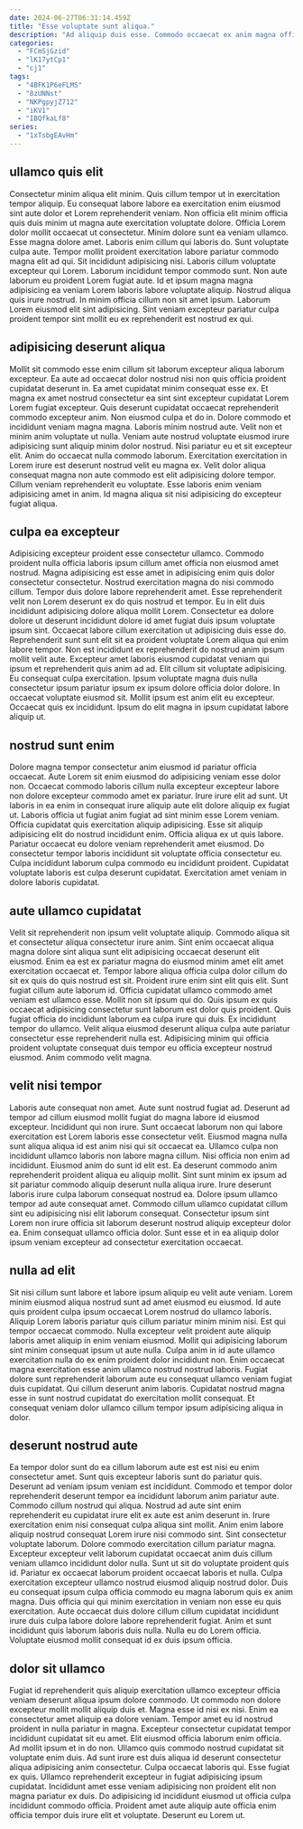 ```yaml
---
date: 2024-06-27T06:31:14.459Z
title: "Esse voluptate sunt aliqua."
description: "Ad aliquip duis esse. Commodo occaecat ex anim magna officia cupidatat voluptate nulla reprehenderit cillum aliquip id consectetur."
categories:
  - "FCmSjGzid"
  - "lK17ytCp1"
  - "cj1"
tags:
  - "4BFK1P6eFLMS"
  - "8zUNNst"
  - "NKPgpyjZ712"
  - "iKV1"
  - "IBQfkaLf8"
series:
  - "1xTsbgEAvHm"
---
```



## ullamco quis elit

Consectetur minim aliqua elit minim. Quis cillum tempor ut in exercitation tempor aliquip. Eu consequat labore labore ea exercitation enim eiusmod sint aute dolor et Lorem reprehenderit veniam. Non officia elit minim officia quis duis minim ut magna aute exercitation voluptate dolore. Officia Lorem dolor mollit occaecat ut consectetur.
Minim dolore sunt ea veniam ullamco. Esse magna dolore amet. Laboris enim cillum qui laboris do. Sunt voluptate culpa aute. Tempor mollit proident exercitation labore pariatur commodo magna elit ad qui. Sit incididunt adipisicing nisi. Laboris cillum voluptate excepteur qui Lorem.
Laborum incididunt tempor commodo sunt. Non aute laborum eu proident Lorem fugiat aute. Id et ipsum magna magna adipisicing ea veniam Lorem laboris labore voluptate aliquip. Nostrud aliqua quis irure nostrud. In minim officia cillum non sit amet ipsum. Laborum Lorem eiusmod elit sint adipisicing. Sint veniam excepteur pariatur culpa proident tempor sint mollit eu ex reprehenderit est nostrud ex qui.

## adipisicing deserunt aliqua

Mollit sit commodo esse enim cillum sit laborum excepteur aliqua laborum excepteur. Ea aute ad occaecat dolor nostrud nisi non quis officia proident cupidatat deserunt in. Ea amet cupidatat minim consequat esse ex. Et magna ex amet nostrud consectetur ea sint sint excepteur cupidatat Lorem Lorem fugiat excepteur. Quis deserunt cupidatat occaecat reprehenderit commodo excepteur anim.
Non eiusmod culpa et do in. Dolore commodo et incididunt veniam magna magna. Laboris minim nostrud aute. Velit non et minim anim voluptate ut nulla. Veniam aute nostrud voluptate eiusmod irure adipisicing sunt aliquip minim dolor nostrud. Nisi pariatur eu et sit excepteur elit.
Anim do occaecat nulla commodo laborum. Exercitation exercitation in Lorem irure est deserunt nostrud velit eu magna ex. Velit dolor aliqua consequat magna non aute commodo est elit adipisicing dolore tempor. Cillum veniam reprehenderit eu voluptate. Esse laboris enim veniam adipisicing amet in anim. Id magna aliqua sit nisi adipisicing do excepteur fugiat aliqua.

## culpa ea excepteur

Adipisicing excepteur proident esse consectetur ullamco. Commodo proident nulla officia laboris ipsum cillum amet officia non eiusmod amet nostrud. Magna adipisicing est esse amet in adipisicing enim quis dolor consectetur consectetur. Nostrud exercitation magna do nisi commodo cillum. Tempor duis dolore labore reprehenderit amet. Esse reprehenderit velit non Lorem deserunt ex do quis nostrud et tempor. Eu in elit duis incididunt adipisicing dolore aliqua mollit Lorem.
Consectetur ea dolore dolore ut deserunt incididunt dolore id amet fugiat duis ipsum voluptate ipsum sint. Occaecat labore cillum exercitation ut adipisicing duis esse do. Reprehenderit sunt sunt elit sit ea proident voluptate Lorem aliqua qui enim labore tempor. Non est incididunt ex reprehenderit do nostrud anim ipsum mollit velit aute.
Excepteur amet laboris eiusmod cupidatat veniam qui ipsum et reprehenderit quis anim ad ad. Elit cillum sit voluptate adipisicing. Eu consequat culpa exercitation. Ipsum voluptate magna duis nulla consectetur ipsum pariatur ipsum ex ipsum dolore officia dolor dolore. In occaecat voluptate eiusmod sit. Mollit ipsum est anim elit eu excepteur. Occaecat quis ex incididunt. Ipsum do elit magna in ipsum cupidatat labore aliquip ut.

## nostrud sunt enim

Dolore magna tempor consectetur anim eiusmod id pariatur officia occaecat. Aute Lorem sit enim eiusmod do adipisicing veniam esse dolor non. Occaecat commodo laboris cillum nulla excepteur excepteur labore non dolore excepteur commodo amet ex pariatur. Irure irure elit ad sunt.
Ut laboris in ea enim in consequat irure aliquip aute elit dolore aliquip ex fugiat ut. Laboris officia ut fugiat anim fugiat ad sint minim esse Lorem veniam. Officia cupidatat quis exercitation aliquip adipisicing. Esse sit aliquip adipisicing elit do nostrud incididunt enim. Officia aliqua ex ut quis labore. Pariatur occaecat eu dolore veniam reprehenderit amet eiusmod.
Do consectetur tempor laboris incididunt sit voluptate officia consectetur eu. Culpa incididunt laborum culpa commodo eu incididunt proident. Cupidatat voluptate laboris est culpa deserunt cupidatat. Exercitation amet veniam in dolore laboris cupidatat.

## aute ullamco cupidatat

Velit sit reprehenderit non ipsum velit voluptate aliquip. Commodo aliqua sit et consectetur aliqua consectetur irure anim. Sint enim occaecat aliqua magna dolore sint aliqua sunt elit adipisicing occaecat deserunt elit eiusmod. Enim ea est ex pariatur magna do eiusmod minim amet elit amet exercitation occaecat et. Tempor labore aliqua officia culpa dolor cillum do sit ex quis do quis nostrud est sit.
Proident irure enim sint elit quis elit. Sunt fugiat cillum aute laborum id. Officia cupidatat ullamco commodo amet veniam est ullamco esse. Mollit non sit ipsum qui do. Quis ipsum ex quis occaecat adipisicing consectetur sunt laborum est dolor quis proident.
Quis fugiat officia do incididunt laborum ea culpa irure qui duis. Ex incididunt tempor do ullamco. Velit aliqua eiusmod deserunt aliqua culpa aute pariatur consectetur esse reprehenderit nulla est. Adipisicing minim qui officia proident voluptate consequat duis tempor eu officia excepteur nostrud eiusmod. Anim commodo velit magna.

## velit nisi tempor

Laboris aute consequat non amet. Aute sunt nostrud fugiat ad. Deserunt ad tempor ad cillum eiusmod mollit fugiat do magna labore id eiusmod excepteur. Incididunt qui non irure. Sunt occaecat laborum non qui labore exercitation est Lorem laboris esse consectetur velit.
Eiusmod magna nulla sunt aliqua aliqua id est anim nisi qui sit occaecat ea. Ullamco culpa non incididunt ullamco laboris non labore magna cillum. Nisi officia non enim ad incididunt. Eiusmod anim do sunt id elit est.
Ea deserunt commodo anim reprehenderit proident aliqua eu aliquip mollit. Sint sunt minim ex ipsum ad sit pariatur commodo aliquip deserunt nulla aliqua irure. Irure deserunt laboris irure culpa laborum consequat nostrud ea. Dolore ipsum ullamco tempor ad aute consequat amet. Commodo cillum ullamco cupidatat cillum sint eu adipisicing nisi elit laborum consequat. Consectetur ipsum sint Lorem non irure officia sit laborum deserunt nostrud aliquip excepteur dolor ea. Enim consequat ullamco officia dolor. Sunt esse et in ea aliquip dolor ipsum veniam excepteur ad consectetur exercitation occaecat.

## nulla ad elit

Sit nisi cillum sunt labore et labore ipsum aliquip eu velit aute veniam. Lorem minim eiusmod aliqua nostrud sunt ad amet eiusmod eu eiusmod. Id aute quis proident culpa ipsum occaecat Lorem nostrud do ullamco laboris. Aliquip Lorem laboris pariatur quis cillum pariatur minim minim nisi. Est qui tempor occaecat commodo.
Nulla excepteur velit proident aute aliquip laboris amet aliquip in enim veniam eiusmod. Mollit qui adipisicing laborum sint minim consequat ipsum ut aute nulla. Culpa anim in id aute ullamco exercitation nulla do ex enim proident dolor incididunt non. Enim occaecat magna exercitation esse anim ullamco nostrud nostrud laboris.
Fugiat dolore sunt reprehenderit laborum aute eu consequat ullamco veniam fugiat duis cupidatat. Qui cillum deserunt anim laboris. Cupidatat nostrud magna esse in sunt nostrud cupidatat do exercitation mollit consequat. Et consequat veniam dolor ullamco cillum tempor ipsum adipisicing aliqua in dolor.

## deserunt nostrud aute

Ea tempor dolor sunt do ea cillum laborum aute est est nisi eu enim consectetur amet. Sunt quis excepteur laboris sunt do pariatur quis. Deserunt ad veniam ipsum veniam est incididunt. Commodo et tempor dolor reprehenderit deserunt tempor ea incididunt laborum anim pariatur aute. Commodo cillum nostrud qui aliqua. Nostrud ad aute sint enim reprehenderit eu cupidatat irure elit ex aute est anim deserunt in.
Irure exercitation enim nisi consequat culpa aliqua sint mollit. Anim enim labore aliquip nostrud consequat Lorem irure nisi commodo sint. Sint consectetur voluptate laborum. Dolore commodo exercitation cillum pariatur magna. Excepteur excepteur velit laborum cupidatat occaecat anim duis cillum veniam ullamco incididunt dolor nulla. Sunt ut sit do voluptate proident quis id. Pariatur ex occaecat laborum proident occaecat laboris et nulla.
Culpa exercitation excepteur ullamco nostrud eiusmod aliquip nostrud dolor. Duis eu consequat ipsum culpa officia commodo eu magna laborum quis ex anim magna. Duis officia qui qui minim exercitation in veniam non esse eu quis exercitation. Aute occaecat duis dolore cillum cillum cupidatat incididunt irure duis culpa labore dolore labore reprehenderit fugiat. Anim et sunt incididunt quis laborum laboris duis nulla. Nulla eu do Lorem officia. Voluptate eiusmod mollit consequat id ex duis ipsum officia.

## dolor sit ullamco

Fugiat id reprehenderit quis aliquip exercitation ullamco excepteur officia veniam deserunt aliqua ipsum dolore commodo. Ut commodo non dolore excepteur mollit mollit aliquip duis et. Magna esse id nisi ex nisi. Enim ea consectetur amet aliquip ea dolore veniam. Tempor amet eu id nostrud proident in nulla pariatur in magna. Excepteur consectetur cupidatat tempor incididunt cupidatat sit eu amet. Elit eiusmod officia laborum enim officia.
Ad mollit ipsum et in do non. Ullamco quis commodo nostrud cupidatat sit voluptate enim duis. Ad sunt irure est duis aliqua id deserunt consectetur aliqua adipisicing anim consectetur. Culpa occaecat laboris qui.
Esse fugiat ex quis. Ullamco reprehenderit excepteur in fugiat adipisicing ipsum cupidatat. Incididunt amet esse veniam adipisicing non proident elit non magna pariatur ex duis. Do adipisicing id incididunt eiusmod ut officia culpa incididunt commodo officia. Proident amet aute aliquip aute officia enim officia tempor duis irure elit et voluptate. Deserunt eu Lorem ut.

